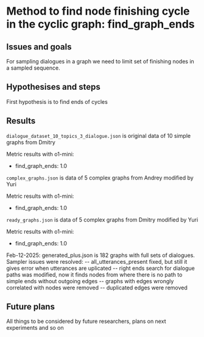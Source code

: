 # Method to find node finishing cycle in the cyclic graph: find_graph_ends

## Issues and goals

For sampling dialogues in a graph we need to limit set of finishing nodes in a sampled sequence.

## Hypothesises and steps

First hypothesis is to find ends of cycles

## Results

`dialogue_dataset_10_topics_3_dialogue.json` is original data of 10 simple graphs from Dmitry

Metric results with o1-mini:

- find_graph_ends: 1.0

`complex_graphs.json` is data of 5 complex graphs from Andrey modified by Yuri

Metric results with o1-mini:

- find_graph_ends: 1.0

`ready_graphs.json` is data of 5 complex graphs from Dmitry modified by Yuri

Metric results with o1-mini:

- find_graph_ends: 1.0

Feb-12-2025:
generated_plus.json is 182 graphs with full sets of dialogues.
Sampler issues were resolved:
-- all_utterances_present fixed, but still it gives error when utterances are uplicated
-- right ends search for dialogue paths was modified, now it finds nodes from where there is no path to simple ends without outgoing edges
-- graphs with edges wrongly correlated with nodes were removed
-- duplicated edges were removed

## Future plans

All things to be considered by future researchers, plans on next experiments and so on